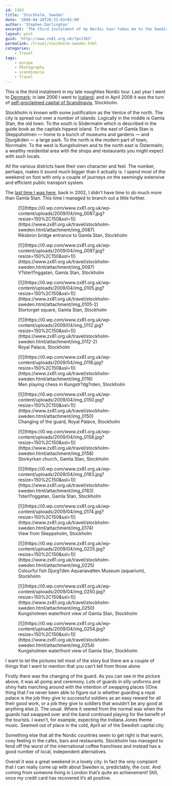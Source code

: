 ```yaml
---
id: 1363
title: 'Stockholm, Sweden'
date: '2009-04-28T20:32:03+01:00'
author: 'Stephen Darlington'
excerpt: 'The third instalment of my Nordic tour takes me to the Swedish capital city, Stockholm. '
layout: post
guid: 'http://www.zx81.org.uk/?p=1363'
permalink: /travel/stockholm-sweden.html
categories:
    - Travel
tags:
    - europe
    - Photography
    - scandinavia
    - Travel
---
```


This is the third instalment in my late noughties Nordic tour. Last year I went to [Denmark](http://www.zx81.org.uk/travel/copenhagen-denmark.html); in late 2006 I went to [Iceland](http://www.zx81.org.uk/travel/iceland.html); and in April 2009 it was the turn of [self-proclaimed capital of Scandinavia](http://www.thelocal.se/8835/20071018/), Stockholm.

Stockholm is known with some justification as the Venice of the north. The city is spread out over a number of islands. Logically in the middle is Gamla Stan, the old town. To the south is Södermalm which is described in the guide book as the capitals hippest island. To the east of Gamla Stan is Skeppsholmen — home to a bunch of museums and gardens — and Djurgården — a large park. To the north is the modern part of town, Norrmalm. To the west is Kungsholmen and to the north east is Östermalm, a wealthy residential area with the shops and restaurants you might expect with such locals.

All the various districts have their own character and feel. The number, perhaps, makes it sound much bigger than it actually is. I spend most of the weekend on foot with only a couple of journeys on the seemingly extensive and efficient public transport system.

The [last time I was here](http://www.zx81.org.uk/travel/norway.html), back in 2002, I didn’t have time to do much more than Gamla Stan. This time I managed to branch out a little further.

<div class="gallery galleryid-1363 gallery-columns-3 gallery-size-thumbnail" id="gallery-11"><figure class="gallery-item"><div class="gallery-icon portrait"> [![](https://i0.wp.com/www.zx81.org.uk/wp-content/uploads/2009/04/img_0087.jpg?resize=150%2C150&ssl=1)](https://www.zx81.org.uk/travel/stockholm-sweden.html/attachment/img_0087) </div> <figcaption class="wp-caption-text gallery-caption" id="gallery-11-1364"> Riksbron bridge entrance to Gamla Stan, Stockholm </figcaption></figure><figure class="gallery-item"><div class="gallery-icon portrait"> [![](https://i0.wp.com/www.zx81.org.uk/wp-content/uploads/2009/04/img_0097.jpg?resize=150%2C150&ssl=1)](https://www.zx81.org.uk/travel/stockholm-sweden.html/attachment/img_0097) </div> <figcaption class="wp-caption-text gallery-caption" id="gallery-11-1365"> V?sterl?nggatan, Gamla Stan, Stockholm </figcaption></figure><figure class="gallery-item"><div class="gallery-icon portrait"> [![](https://i0.wp.com/www.zx81.org.uk/wp-content/uploads/2009/04/img_0105.jpg?resize=150%2C150&ssl=1)](https://www.zx81.org.uk/travel/stockholm-sweden.html/attachment/img_0105-2) </div> <figcaption class="wp-caption-text gallery-caption" id="gallery-11-1366"> Stortorget square, Gamla Stan, Stockholm </figcaption></figure><figure class="gallery-item"><div class="gallery-icon landscape"> [![](https://i0.wp.com/www.zx81.org.uk/wp-content/uploads/2009/04/img_0112.jpg?resize=150%2C150&ssl=1)](https://www.zx81.org.uk/travel/stockholm-sweden.html/attachment/img_0112-2) </div> <figcaption class="wp-caption-text gallery-caption" id="gallery-11-1367"> Royal Palace, Stockholm </figcaption></figure><figure class="gallery-item"><div class="gallery-icon portrait"> [![](https://i0.wp.com/www.zx81.org.uk/wp-content/uploads/2009/04/img_0116.jpg?resize=150%2C150&ssl=1)](https://www.zx81.org.uk/travel/stockholm-sweden.html/attachment/img_0116) </div> <figcaption class="wp-caption-text gallery-caption" id="gallery-11-1368"> Men playing chess in Kungstr?dg?rden, Stockholm </figcaption></figure><figure class="gallery-item"><div class="gallery-icon portrait"> [![](https://i0.wp.com/www.zx81.org.uk/wp-content/uploads/2009/04/img_0150.jpg?resize=150%2C150&ssl=1)](https://www.zx81.org.uk/travel/stockholm-sweden.html/attachment/img_0150) </div> <figcaption class="wp-caption-text gallery-caption" id="gallery-11-1369"> Changing of the guard, Royal Palace, Stockholm </figcaption></figure><figure class="gallery-item"><div class="gallery-icon landscape"> [![](https://i0.wp.com/www.zx81.org.uk/wp-content/uploads/2009/04/img_0158.jpg?resize=150%2C150&ssl=1)](https://www.zx81.org.uk/travel/stockholm-sweden.html/attachment/img_0158) </div> <figcaption class="wp-caption-text gallery-caption" id="gallery-11-1370"> Storkyrkan church, Gamla Stan, Stockholm </figcaption></figure><figure class="gallery-item"><div class="gallery-icon portrait"> [![](https://i0.wp.com/www.zx81.org.uk/wp-content/uploads/2009/04/img_0163.jpg?resize=150%2C150&ssl=1)](https://www.zx81.org.uk/travel/stockholm-sweden.html/attachment/img_0163) </div> <figcaption class="wp-caption-text gallery-caption" id="gallery-11-1371"> ?sterl?nggatan, Gamla Stan, Stockholm </figcaption></figure><figure class="gallery-item"><div class="gallery-icon landscape"> [![](https://i0.wp.com/www.zx81.org.uk/wp-content/uploads/2009/04/img_0174.jpg?resize=150%2C150&ssl=1)](https://www.zx81.org.uk/travel/stockholm-sweden.html/attachment/img_0174) </div> <figcaption class="wp-caption-text gallery-caption" id="gallery-11-1372"> View from Skeppsholm, Stockholm </figcaption></figure><figure class="gallery-item"><div class="gallery-icon landscape"> [![](https://i0.wp.com/www.zx81.org.uk/wp-content/uploads/2009/04/img_0225.jpg?resize=150%2C150&ssl=1)](https://www.zx81.org.uk/travel/stockholm-sweden.html/attachment/img_0225) </div> <figcaption class="wp-caption-text gallery-caption" id="gallery-11-1373"> Colourful fish Djurg?den Aquariavatten Museum (aquarium), Stockholm </figcaption></figure><figure class="gallery-item"><div class="gallery-icon portrait"> [![](https://i0.wp.com/www.zx81.org.uk/wp-content/uploads/2009/04/img_0250.jpg?resize=150%2C150&ssl=1)](https://www.zx81.org.uk/travel/stockholm-sweden.html/attachment/img_0250) </div> <figcaption class="wp-caption-text gallery-caption" id="gallery-11-1374"> Kungsholmen waterfront view of Gamla Stan, Stockholm </figcaption></figure><figure class="gallery-item"><div class="gallery-icon landscape"> [![](https://i0.wp.com/www.zx81.org.uk/wp-content/uploads/2009/04/img_0254.jpg?resize=150%2C150&ssl=1)](https://www.zx81.org.uk/travel/stockholm-sweden.html/attachment/img_0254) </div> <figcaption class="wp-caption-text gallery-caption" id="gallery-11-1375"> Kungsholmen waterfront view of Gamla Stan, Stockholm </figcaption></figure> </div>I want to let the pictures tell most of the story but there are a couple of things that I want to mention that you can’t tell from those alone.

Firstly there was the changing of the guard. As you can see in the picture above, it was all pomp and ceremony. Lots of guards in silly uniforms and shiny hats marching around with the intention of swapping places ((One thing that I’ve never been able to figure out is whether guarding a royal palace is the job they give to successful soldiers as an easy reward for all their good work, or a job they give to soldiers that wouldn’t be any good at anything else.)). The usual. Where it veered from the normal was when the guards had swapped over and the band continued playing for the benefit of the tourists. I wasn’t, for example, expecting the Indiana Jones theme music. Seemed out of place in the cold, April air of the Swedish capital city.

Something else that all the Nordic countries seem to get right is that warm, cosy feeling in the cafes, bars and restaurants. Stockholm has managed to fend off the worst of the international coffee franchises and instead has a good number of local, independent alternatives.

Overall it was a great weekend in a lovely city. In fact the only complaint that I can really come up with about Sweden is, predictably, the cost. And coming from someone living in London that’s quite an achievement! Still, once my credit card has recovered it’s all positive.